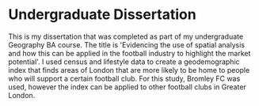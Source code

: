 # Undergraduate Dissertation

This is my dissertation that was completed as part of my undergraduate Geography BA course. The title is 'Evidencing the use of spatial analysis and how this can be applied in the football industry to highlight the market potential'. I used census and lifestyle data to create a geodemographic index that finds areas of London that are more likely to be home to people who will support a certain football club. For this study, Bromley FC was used, however the index can be applied to other football clubs in Greater London. 
